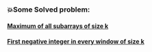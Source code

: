 ### :boom:Some Solved problem:      
#### [Maximum of all subarrays of size k](https://github.com/Durjoy001/Data-Structure-and-Algorithms/blob/master/14%20Patterns%20to%20Ace%20Any%20Coding%20Question/1.Sliding%20Window/some%20solved%20problem/Maximum%20of%20all%20subarrays%20of%20size%20k.cpp)    
#### [First negative integer in every window of size k](https://github.com/Durjoy001/Data-Structure-and-Algorithms/blob/master/Stack%20Queue%20and%20Heap/Queue/GeeksforGeeks%20solved%20problem/First%20negative%20integer%20in%20every%20window%20of%20size%20k.cpp)  
